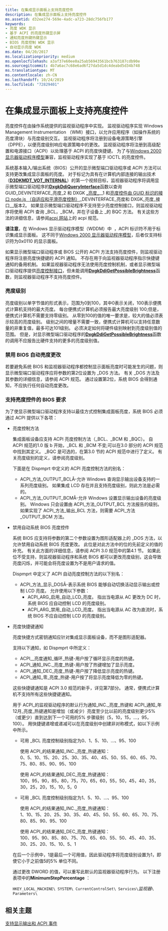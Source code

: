 ```yaml
---
title: 在集成显示面板上支持亮度控件
description: 在集成显示面板上支持亮度控件
ms.assetid: d32ee274-569e-4adc-a723-28dc756fb177
keywords:
- 亮度 WDK 显示
- 基于 ACPI 的亮度热键显示屏
- 通知亮度热键热键显示
- BIOS 亮度控制 WDK 显示
- 自动显示亮度 WDK
ms.date: 04/20/2017
ms.localizationpriority: medium
ms.openlocfilehash: a3af37e60ee0a25ab56943561bcb763187cdb90e
ms.sourcegitcommit: 4b7a6ac7c68e6ad6f27da5d1dc4deabd5d34b748
ms.translationtype: MT
ms.contentlocale: zh-CN
ms.lasthandoff: 10/24/2019
ms.locfileid: "72829401"
---
```

# <a name="supporting-brightness-controls-on-integrated-display-panels"></a>在集成显示面板上支持亮度控件


亮度控件在由操作系统提供的监视驱动程序中实现。 监视驱动程序实现 Windows Management Instrumentation （WMI）接口，以允许应用程序（如操作系统的亮度滑块）与亮度级别交互。 监视驱动程序将注册到设备电源策略引擎（DPPE），以便亮度级别响应电源策略中的更改。 监视驱动程序将注册到高级配置和电源接口（ACPI）以处理基于 ACPI 的亮度快捷键。 为了与[Windows 2000 显示器驱动程序模型](windows-2000-display-driver-model-design-guide.md)兼容，监视驱动程序实现了基于 IOCTL 的亮度控件。

系统基本输入/输出系统（BIOS）公开的显示微型端口驱动程序或 ACPI 方法可以支持更改集成显示面板的亮度。 对于标记为具有在计算机内部连接的输出技术（[**D3DKMDT\_VOT\_INTERNAL**](https://docs.microsoft.com/windows-hardware/drivers/ddi/d3dkmdt/ne-d3dkmdt-_d3dkmdt_video_output_technology)）的第一个视频目标，监视器驱动程序将调用显示微型端口驱动程序的[**DxgkDdiQueryInterface**](https://docs.microsoft.com/windows-hardware/drivers/ddi/dispmprt/nc-dispmprt-dxgkddi_query_interface)函数以查询 GUID\_DEVINTERFACE\_亮度\_2 和 DXGK [\_亮度\_](https://docs.microsoft.com/windows-hardware/drivers/ddi/index)\_\_1 和[亮度控件由 GUID 标识的接口 node.js （自适应和平滑亮度控制）](https://docs.microsoft.com/windows-hardware/drivers/ddi/index)\_DEVINTERFACE\_亮度和 DXGK\_亮度\_接口\_\_版本2。 如果显示微型端口驱动程序不支持至少亮度控制接口，则监视驱动程序将使用 ACPI 查询 \_BCL，\_BCM，并在子设备上 \_的 BQC 方法。 有关这些方法的详细信息，请参阅[acpi 网站](https://go.microsoft.com/fwlink/p/?linkid=57185)上的 acpi 规范。

**请注意**，在 Windows 显示驱动程序模型（WDDM）中  ，ACPI 标识符不用于标识集成显示面板。 这不同于[Windows 2000 显示器驱动程序模型](windows-2000-display-driver-model-design-guide.md)，后者仅支持标识符为0x0110 的显示面板。

 

如果显示微型端口驱动程序或 BIOS 公开的 ACPI 方法支持亮度控件，则监视驱动程序将注册亮度快捷键的 ACPI 通知。 不存在用于向监视器驱动程序指示快捷键通知的备用机制。 如果监视器驱动程序无法使用亮度控制机制，或者显示微型端口驱动程序提供[亮度控制接口](https://docs.microsoft.com/windows-hardware/drivers/ddi/index)，但未能调用[**DxgkDdiGetPossibleBrightness**](https://docs.microsoft.com/windows-hardware/drivers/ddi/dispmprt/nc-dispmprt-dxgk_brightness_get_possible)函数，则监视器驱动程序不支持亮度控件。

### <a name="span-idbrightness_levelsspanspan-idbrightness_levelsspanspan-idbrightness_levelsspanbrightness-levels"></a><span id="Brightness_Levels"></span><span id="brightness_levels"></span><span id="BRIGHTNESS_LEVELS"></span>亮度级别

亮度级别以单字节值的形式表示，范围为0到100，其中0表示关闭，100表示便携式计算机支持的最大亮度。 每台便携式计算机必须报告最大亮度级别 100;但是，便携式计算机不需要支持零级别。 从零到100的值的唯一要求是，较大的值必须表示较高的亮度级别。 级别之间的增量不需要一致，便携式计算机可以支持任意数量的非重复值，最多可达101级别。 必须决定如何将硬件级别映射到亮度级别值的范围。 但是，对显示微型端口驱动程序的[**DxgkDdiGetPossibleBrightness**](https://docs.microsoft.com/windows-hardware/drivers/ddi/dispmprt/nc-dispmprt-dxgk_brightness_get_possible)函数的调用不应报告比硬件支持的更多的亮度级别值。

### <a name="span-iddisabling_automatic_brightness_changes_by_the_biosspanspan-iddisabling_automatic_brightness_changes_by_the_biosspanspan-iddisabling_automatic_brightness_changes_by_the_biosspandisabling-automatic-brightness-changes-by-the-bios"></a><span id="Disabling_Automatic_Brightness_Changes_by_the_BIOS"></span><span id="disabling_automatic_brightness_changes_by_the_bios"></span><span id="DISABLING_AUTOMATIC_BRIGHTNESS_CHANGES_BY_THE_BIOS"></span>禁用 BIOS 自动亮度更改

若要避免系统 BIOS 和监视器驱动程序都控制显示面板亮度时可能发生的问题，则显示微型端口驱动程序应将参数的第2位设置为 \_DOS 方法。 有关 \_DOS 方法及其参数的详细信息，请参阅 ACPI 规范。 通过设置第2位，系统 BIOS 会得到通知，不应执行任何自动亮度更改。

### <a name="span-idbios_requirements_to_support_brightness_controlsspanspan-idbios_requirements_to_support_brightness_controlsspanspan-idbios_requirements_to_support_brightness_controlsspanbios-requirements-to-support-brightness-controls"></a><span id="BIOS_Requirements_to_Support_Brightness_Controls"></span><span id="bios_requirements_to_support_brightness_controls"></span><span id="BIOS_REQUIREMENTS_TO_SUPPORT_BRIGHTNESS_CONTROLS"></span>支持亮度控件的 BIOS 要求

为了使显示微型端口驱动程序支持以最佳方式控制集成面板亮度，系统 BIOS 必须通过 ACPI 提供以下各项：

-   亮度控制方法

    集成面板设备应支持 ACPI 亮度控制方法（\_BCL、\_BCM 和 \_BQC）。 自 ACPI 规范的1.0 版 b 开始，\_BCL 和 \_BCM 不变;可以在3.0 部分的 ACPI 规范中找到其定义。 \_BQC 是可选的，在第3.0 节的 ACPI 规范中进行了定义。 有关亮度级别的定义，请参阅亮度级别。

    下面是在 Dispmprt 中定义的 ACPI 亮度控制方法的别名：

    -   ACPI\_方法\_OUTPUT\_BCLÂ-允许 Windows 查询显示输出设备支持的一系列亮度级别。 如果集成 LCD 存在并且支持亮度级别，则此方法是必需的。
    -   ACPI\_方法\_OUTPUT\_BCMÂ-允许 Windows 设置显示输出设备的亮度级别。 Windows 只会设置由 ACPI\_方法\_OUTPUT\_BCL 方法报告的级别。 如果实现了 ACPI\_方法\_输出\_BCL 方法，则需要 ACPI\_方法\_OUTPUT\_BCM 方法。
-   禁用自动系统 BIOS 亮度控件

    系统 BIOS 应支持将参数的第二个参数设置为图形适配器上的 \_DOS 方法，以允许禁用自动系统 BIOS 亮度更改。 此位是对此方法中的位的先前定义的值的补充。 有关此方面的详细信息，请参阅 ACPI 3.0 规范中的第4.1 节。 如果此位不受支持，则监视器驱动程序和系统 BIOS 都可以更改亮度级别，这会导致亮度闪烁，并可能会将亮度设置为不是用户请求的值。

    Dispmprt 中定义了 ACPI 自动亮度控制方法的以下别名：

    -   ACPI\_方法\_显示\_DOSÂ-表示系统 BIOS 能够自动切换活动显示输出或控制 LCD 亮度。 允许使用以下参数：
        -   ACPI\_ARG\_启用\_自动\_LCD\_亮度。 指出当电源从 AC 更改为 DC 时，系统 BIOS 应自动控制 LCD 的亮度级别。
        -   ACPI\_ARG\_禁用\_自动\_LCD\_亮度。 指出当电源从 AC 改为直流时，系统 BIOS 不应自动控制 LCD 的亮度级别。
-   亮度快捷键通知

    亮度快捷方式密钥通知应针对集成显示面板设备，而不是图形适配器。

    支持以下通知，如 Dispmprt 中所定义：

    -   ACPI\_\_亮度通知\_循环\_热键-用户按了循环显示亮度的热键。
    -   ACPI\_通知\_INC.\_亮度\_热键-用户按了热键增加了显示亮度。
    -   ACPI\_通知\_DEC\_亮度\_热键-用户按了降低显示亮度的热键。
    -   ACPI\_通知\_零\_亮度\_热键-用户按了将显示亮度降低为零的热键。

    这些快捷键通知是 ACPI 3.0 规范的新手，详见第7部分。 通常，便携式计算机不支持所有这些快捷键通知。

    用于 ACPI\_的监视驱动程序的默认行为通知\_INC.\_亮度\_热键和 ACPI\_通知\_年12月\_亮度\_热键通知是增加（或减少）亮度至少比以前的亮度级别更少5% （或更少）直到达到下一个可用的5% 步骤级别（5，10，15，...，95，100）。 用快捷键递增或递减可以在亮度级别中创建非对称模式，如以下示例中所示。

    -   可用 \_BCL 亮度控制级别指定为0、1、5、10、...、95、100

        <span id="Results_using_the_ACPI_NOTIFY_INC_BRIGHTNESS_HOTKEY_notification_"></span><span id="results_using_the_acpi_notify_inc_brightness_hotkey_notification_"></span><span id="RESULTS_USING_THE_ACPI_NOTIFY_INC_BRIGHTNESS_HOTKEY_NOTIFICATION_"></span>使用 ACPI\_的结果通知\_INC.\_亮度\_热键通知：  
        0、5、10、15、20、25、30、35、40、45、50、55、60、65、70、75、80、85、90、95、100

        <span id="Results_using_the_ACPI_NOTIFY_DEC_BRIGHTNESS_HOTKEY_notification_"></span><span id="results_using_the_acpi_notify_dec_brightness_hotkey_notification_"></span><span id="RESULTS_USING_THE_ACPI_NOTIFY_DEC_BRIGHTNESS_HOTKEY_NOTIFICATION_"></span>使用 ACPI\_的结果通知\_DEC\_亮度\_热键通知：  
        100，95，90，85，80，75，70，65，60，55，50，45，40，35，30，25，20，15，10，5，0

    -   可用 \_BCL 亮度控制级别指定为1、5、10、...、95、100

        <span id="Results_using_the_ACPI_NOTIFY_INC_BRIGHTNESS_HOTKEY_notification_"></span><span id="results_using_the_acpi_notify_inc_brightness_hotkey_notification_"></span><span id="RESULTS_USING_THE_ACPI_NOTIFY_INC_BRIGHTNESS_HOTKEY_NOTIFICATION_"></span>使用 ACPI\_的结果通知\_INC.\_亮度\_热键通知：  
        1、10、15、20、25、30、35、40、45、50、55、60、65、70、75、80、85、90、95、100

        <span id="Results_using_the_ACPI_NOTIFY_DEC_BRIGHTNESS_HOTKEY_notification_"></span><span id="results_using_the_acpi_notify_dec_brightness_hotkey_notification_"></span><span id="RESULTS_USING_THE_ACPI_NOTIFY_DEC_BRIGHTNESS_HOTKEY_NOTIFICATION_"></span>使用 ACPI\_的结果通知\_DEC\_亮度\_热键通知：  
        100、95、90、85、80、75、70、65、60、55、50、45、40、35、30、25、20、15、10、5、1

    在后一个示例中，1是最后一个可用值，因此驱动程序将亮度级别设置为1，即使它小于之前值5的5% 单位不同。

    通过更改 DWORD 的值，可以重写此默认的监视器驱动程序行为。 以下注册表项中的**MinimumStepPercentage** ：

    `HKEY_LOCAL_MACHINE\ SYSTEM\ CurrentControlSet\ Services\`*监视器*`\ Parameters\`

## <a name="span-idrelated_topicsspanrelated-topics"></a><span id="related_topics"></span>相关主题


[支持显示输出和 ACPI 事件](supporting-display-output.md)

 

 






